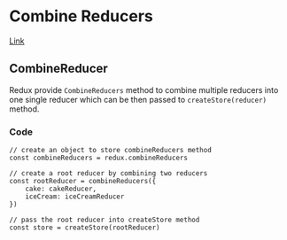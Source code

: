 # Combine Reducers
[Link](https://www.youtube.com/watch?v=EKsoj96HQGY&list=PLC3y8-rFHvwheJHvseC3I0HuYI2f46oAK&index=10)

## CombineReducer
Redux provide `CombineReducers` method to combine multiple reducers into one single reducer which can be then passed to `createStore(reducer)` method.

### Code
```javascript=
// create an object to store combineReducers method
const combineReducers = redux.combineReducers

// create a root reducer by combining two reducers
const rootReducer = combineReducers({
    cake: cakeReducer,
    iceCream: iceCreamReducer
})

// pass the root reducer into createStore method
const store = createStore(rootReducer)
```